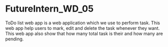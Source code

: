 # FutureIntern_WD_05
ToDo list web app is a web application which we use to perform task. This web app help users to mark, edit and delete the task whenever they want. This web app also show that how many total task is their and how many are pending. 
